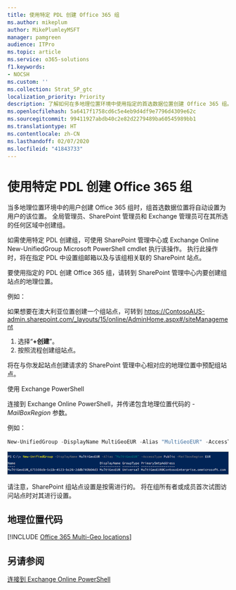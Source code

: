 ```yaml
---
title: 使用特定 PDL 创建 Office 365 组
ms.author: mikeplum
author: MikePlumleyMSFT
manager: pamgreen
audience: ITPro
ms.topic: article
ms.service: o365-solutions
f1.keywords:
- NOCSH
ms.custom: ''
ms.collection: Strat_SP_gtc
localization_priority: Priority
description: 了解如何在多地理位置环境中使用指定的首选数据位置创建 Office 365 组。
ms.openlocfilehash: 5a6417f1758cd6c5e4eb9d4df9e7796d4309e62c
ms.sourcegitcommit: 99411927abdb40c2e82d2279489ba60545989bb1
ms.translationtype: HT
ms.contentlocale: zh-CN
ms.lasthandoff: 02/07/2020
ms.locfileid: "41843733"
---
```

# <a name="create-an-office-365-group-with-a-specific-pdl"></a>使用特定 PDL 创建 Office 365 组

当多地理位置环境中的用户创建 Office 365 组时，组首选数据位置将自动设置为用户的该位置。 全局管理员、SharePoint 管理员和 Exchange 管理员可在其所选的任何区域中创建组。 

如需使用特定 PDL 创建组，可使用 SharePoint 管理中心或 Exchange Online New-UnifiedGroup Microsoft PowerShell cmdlet 执行该操作。 执行此操作时，将在指定 PDL 中设置组邮箱以及与该组相关联的 SharePoint 站点。

要使用指定的 PDL 创建 Office 365 组，请转到 SharePoint 管理中心内要创建组站点的地理位置。

例如：

如果想要在澳大利亚位置创建一个组站点，可转到 https://ContosoAUS-admin.sharepoint.com/_layouts/15/online/AdminHome.aspx#/siteManagement

1. 选择“**+创建**”。
2. 按照流程创建组站点。

将在与你发起站点创建请求的 SharePoint 管理中心相对应的地理位置中预配组站点。 

使用 Exchange PowerShell 

连接到 Exchange Online PowerShell，并传递包含地理位置代码的 *-MailBoxRegion* 参数。

例如： 

```PowerShell
New-UnifiedGroup -DisplayName MultiGeoEUR -Alias "MultiGeoEUR" -AccessType Public -MailboxRegion EUR 
```

![New-UnifiedGroup PowerShell cmdlet 及语法的屏幕截图](media/multi-geo-new-group-with-pdl-powershell.png)

请注意，SharePoint 组站点设置是按需进行的。 将在组所有者或成员首次试图访问站点时对其进行设置。

## <a name="geo-location-codes"></a>地理位置代码

[!INCLUDE [Office 365 Multi-Geo locations](includes/office-365-multi-geo-locations.md)]

## <a name="see-also"></a>另请参阅

[连接到 Exchange Online PowerShell](https://docs.microsoft.com/powershell/exchange/exchange-online/connect-to-exchange-online-powershell/connect-to-exchange-online-powershell)
